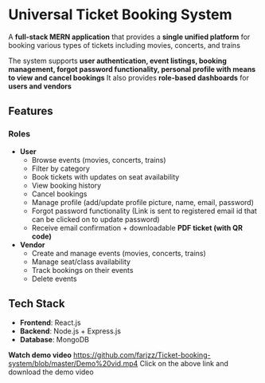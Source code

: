 # Universal Ticket Booking System

A **full-stack MERN application** that provides a **single unified platform** for booking various types of tickets including movies, concerts, and trains 

The system supports **user authentication, event listings, booking management, forgot password functionality, personal profile with means to view and cancel bookings** 
It also provides **role-based dashboards** for **users and vendors**

## Features

### Roles
- **User**
  - Browse events (movies, concerts, trains)
  - Filter by category
  - Book tickets with updates on seat availability
  - View booking history
  - Cancel bookings
  - Manage profile (add/update profile picture, name, email, password)
  - Forgot password functionality (Link is sent to registered email id that can be clicked on to update password)
  - Receive email confirmation + downloadable **PDF ticket (with QR code)**
- **Vendor**
  - Create and manage events (movies, concerts, trains)
  - Manage seat/class availability
  - Track bookings on their events
  - Delete events

## Tech Stack

- **Frontend**: React.js
- **Backend**: Node.js + Express.js
- **Database**: MongoDB

**Watch demo video**
https://github.com/farjzz/Ticket-booking-system/blob/master/Demo%20vid.mp4
Click on the above link and download the demo video
